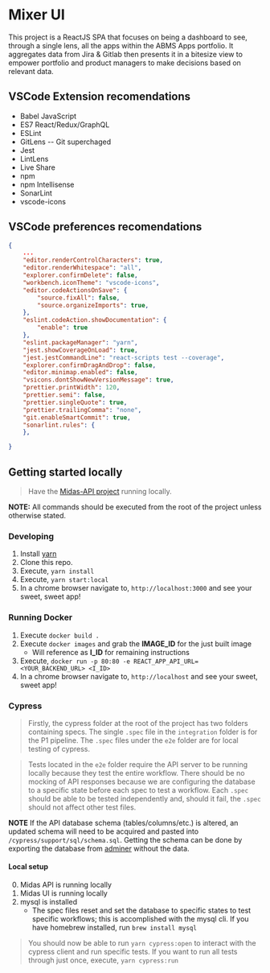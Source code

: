 # Mixer UI

This project is a ReactJS SPA that focuses on being a dashboard to see, through a single lens, all the apps within the ABMS Apps portfolio. It aggregates data from Jira & Gitlab then presents it in a bitesize view to empower portfolio and product managers to make decisions based on relevant data.

## VSCode Extension recomendations
* Babel JavaScript
* ES7 React/Redux/GraphQL
* ESLint
* GitLens -- Git superchaged
* Jest
* LintLens
* Live Share
* npm
* npm Intellisense
* SonarLint
* vscode-icons

## VSCode preferences recomendations
```json
{
    ...
    "editor.renderControlCharacters": true,
    "editor.renderWhitespace": "all",
    "explorer.confirmDelete": false,
    "workbench.iconTheme": "vscode-icons",
    "editor.codeActionsOnSave": {
        "source.fixAll": false,
        "source.organizeImports": true,
    },
    "eslint.codeAction.showDocumentation": {
        "enable": true
    },
    "eslint.packageManager": "yarn",
    "jest.showCoverageOnLoad": true,
    "jest.jestCommandLine": "react-scripts test --coverage",
    "explorer.confirmDragAndDrop": false,
    "editor.minimap.enabled": false,
    "vsicons.dontShowNewVersionMessage": true,
    "prettier.printWidth": 120,
    "prettier.semi": false,
    "prettier.singleQuote": true,
    "prettier.trailingComma": "none",
    "git.enableSmartCommit": true,
    "sonarlint.rules": {
    },

}
```

## Getting started locally

> Have the [Midas-API project](https://code.il2.dso.mil/abms/products/rise8/midas/midas-api) running locally.

**NOTE:** All commands should be executed from the root of the project unless otherwise stated.

### Developing
1. Install [yarn](https://classic.yarnpkg.com/en/docs/install)
2. Clone this repo.
3. Execute, `yarn install`
4. Execute, `yarn start:local`
5. In a chrome browser navigate to, `http://localhost:3000` and see your sweet, sweet app!

### Running Docker
1. Execute `docker build .`
2. Execute `docker images` and grab the **IMAGE_ID** for the just built image
   * Will reference as **I_ID** for remaining instructions
3. Execute, `docker run -p 80:80 -e REACT_APP_API_URL=<YOUR_BACKEND_URL> <I_ID>`
4. In a chrome browser navigate to, `http://localhost` and see your sweet, sweet app!

### Cypress

> Firstly, the cypress folder at the root of the project has two folders containing specs. The single `.spec` file in the `integration` folder is for the P1 pipeline. The `.spec` files under the `e2e` folder are for local testing of cypress.

> Tests located in the `e2e` folder require the API server to be running locally because they test the entire workflow. There should be no mocking of API responses because we are configuring the database to a specific state before each spec to test a workflow. Each `.spec` should be able to be tested independently and, should it fail, the `.spec` should not affect other test files.

**NOTE** If the API database schema (tables/columns/etc.) is altered, an updated schema will need to be acquired and pasted into `/cypress/support/sql/schema.sql`. Getting the schema can be done by exporting the database from [adminer](http://localhost:8181/?server=db&username=localDBUser&db=appDB&dump=) without the data.

#### Local setup

0. Midas API is running locally
0. Midas UI is running locally
0. mysql is installed
    -  The spec files reset and set the database to specific states to test specific workflows; this is accomplished with the mysql cli. If you have homebrew installed, run `brew install mysql`

> You should now be able to run `yarn cypress:open` to interact with the cypress client and run specific tests. If you want to run all tests through just once, execute, `yarn cypress:run`

